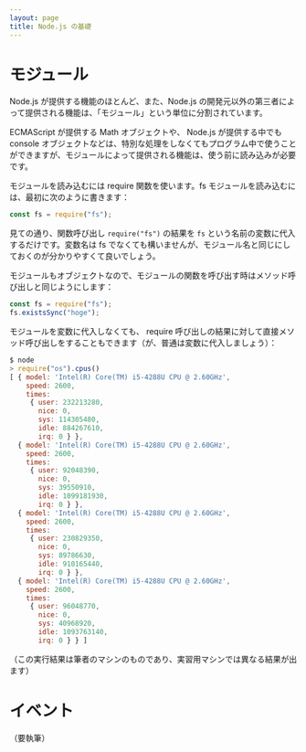```yaml
---
layout: page
title: Node.js の基礎
---
```


# モジュール

Node.js が提供する機能のほとんど、また、Node.js の開発元以外の第三者によって提供される機能は、「モジュール」という単位に分割されています。

ECMAScript が提供する Math オブジェクトや、 Node.js が提供する中でも console オブジェクトなどは、特別な処理をしなくてもプログラム中で使うことができますが、モジュールによって提供される機能は、使う前に読み込みが必要です。

モジュールを読み込むには require 関数を使います。fs モジュールを読み込むには、最初に次のように書きます：
```javascript
const fs = require("fs");
```

見ての通り、関数呼び出し `require("fs")` の結果を `fs` という名前の変数に代入するだけです。変数名は fs でなくても構いませんが、モジュール名と同じにしておくのが分かりやすくて良いでしょう。

モジュールもオブジェクトなので、モジュールの関数を呼び出す時はメソッド呼び出しと同じようにします：
```javascript
const fs = require("fs");
fs.existsSync("hoge");
```

モジュールを変数に代入しなくても、 require 呼び出しの結果に対して直接メソッド呼び出しをすることもできます（が、普通は変数に代入しましょう）：
```javascript
$ node
> require("os").cpus()
[ { model: 'Intel(R) Core(TM) i5-4288U CPU @ 2.60GHz',
    speed: 2600,
    times:
     { user: 232213280,
       nice: 0,
       sys: 114305480,
       idle: 884267610,
       irq: 0 } },
  { model: 'Intel(R) Core(TM) i5-4288U CPU @ 2.60GHz',
    speed: 2600,
    times:
     { user: 92048390,
       nice: 0,
       sys: 39550910,
       idle: 1099181930,
       irq: 0 } },
  { model: 'Intel(R) Core(TM) i5-4288U CPU @ 2.60GHz',
    speed: 2600,
    times:
     { user: 230829350,
       nice: 0,
       sys: 89786630,
       idle: 910165440,
       irq: 0 } },
  { model: 'Intel(R) Core(TM) i5-4288U CPU @ 2.60GHz',
    speed: 2600,
    times:
     { user: 96048770,
       nice: 0,
       sys: 40968920,
       idle: 1093763140,
       irq: 0 } } ]
```
（この実行結果は筆者のマシンのものであり、実習用マシンでは異なる結果が出ます）

# イベント

（要執筆）
